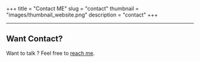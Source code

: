 +++
title = "Contact ME"
slug = "contact"
thumbnail = "images/thumbnail_website.png"
description = "contact"
+++

-------------------------

## Want Contact?

Want to talk ? Feel free to [reach me](<mailto:contact@ayoub-gharbi.org?subject=Contact%20me>).
